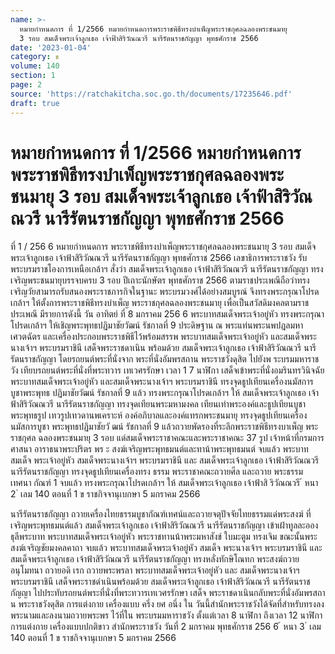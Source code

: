 ```yaml
---
name: >-
  หมายกำหนดการ ที่ 1/2566 หมายกำหนดการพระราชพิธีทรงบำเพ็ญพระราชกุศลฉลองพระชนมายุ
  3 รอบ สมเด็จพระเจ้าลูกเธอ เจ้าฟ้าสิริวัณณวรี นารีรัตนราชกัญญา พุทธศักราช 2566
date: '2023-01-04'
category: ข
volume: 140
section: 1
page: 2
source: 'https://ratchakitcha.soc.go.th/documents/17235646.pdf'
draft: true
---
```


# หมายกำหนดการ ที่ 1/2566 หมายกำหนดการพระราชพิธีทรงบำเพ็ญพระราชกุศลฉลองพระชนมายุ 3 รอบ สมเด็จพระเจ้าลูกเธอ เจ้าฟ้าสิริวัณณวรี นารีรัตนราชกัญญา พุทธศักราช 2566

ที่ 1 / 256 6 หมายกำหนดการ พระราชพิธีทรงบำเพ็ญพระราชกุศลฉลองพระชนมายุ 3 รอบ สมเด็จพระเจ้าลูกเธอ เจ้าฟ้าสิริวัณณวรี นารีรัตนราชกัญญา พุทธศักราช 2566 เลขาธิการพระราชวัง รับพระบรมราชโองการเหนือเกล้าฯ สั่งว่า สมเด็จพระเจ้าลูกเธอ เจ้าฟ้าสิริวัณณวรี นารีรัตนราชกัญญา ทรงเจริญพระชนมายุบรรจบครบ 3 รอบ ปีเถาะนักษัตร พุทธศักราช 2566 ตามราชประเพณีถือว่าทรงเจริญวัยสามารถรับสนองพระราชภารกิจในฐานะ พระบรมวงศ์ได้อย่างสมบูรณ์ จึงทรงพระกรุณาโปรดเกล้าฯ ให้ตั้งการพระราชพิธีทรงบำเพ็ญ พระราชกุศลฉลองพระชนมายุ เพื่อเป็นสวัสดิมงคลตามราชประเพณี มีรายการดังนี้ วัน อาทิตย์ ที่ 8 มกราคม 256 6 พระบาทสมเด็จพระเจ้าอยู่หัว ทรงพระกรุณาโปรดเกล้าฯ ให้เชิญพระพุทธปฏิมาชัยวัฒน์ รัชกาลที่ 9 ประดิษฐาน ณ พระแท่นพระนพปฎลมหาเศวตฉัตร และเครื่องประกอบพระราชพิธีไว้พร้อมสรรพ พระบาทสมเด็จพระเจ้าอยู่หัว และสมเด็จพระนางเจ้าฯ พระบรมราชินี เสด็จพระราชดาเนิน พร้อมด้วย สมเด็จพระเจ้าลูกเธอ เจ้าฟ้าสิริวัณณวรี นารีรัตนราชกัญญา โดยรถยนต์พระที่นั่งจาก พระที่นั่งอัมพรสถาน พระราชวังดุสิต ไปยังพ ระบรมมหาราชวัง เทียบรถยนต์พระที่นั่งที่พระทวาร เทเวศรรักษา เวลา 1 7 นาฬิกา เสด็จเข้าพระที่นั่งอมรินทรวินิจฉัย พระบาทสมเด็จพระเจ้าอยู่หัว และสมเด็จพระนางเจ้าฯ พระบรมราชินี ทรงจุดธูปเทียนเครื่องนมัสการบูชาพระพุทธ ปฏิมาชัยวัฒน์ รัชกาลที่ 9 แล้ว ทรงพระกรุณาโปรดเกล้าฯ ให้ สมเด็จพระเจ้าลูกเธอ เจ้าฟ้าสิริวัณณวรี นารีรัตนราชกัญญา ทรงจุดเทียนพระมหามงคล เทียนเท่าพระองค์และธูปเทียนบูชาพระพุทธรูป เทวรูปเทวดานพเคราะห์ องค์อภิบาลและองค์แทรกพระชนมายุ ทรงจุดธูปเทียนเครื่องนมัสการบูชา พระพุทธปฏิมาชัยวั ฒน์ รัชกาลที่ 9 แล้วถวายพัดรองที่ระลึกพระราชพิธีทรงบาเพ็ญ พระราชกุศล ฉลองพระชนมายุ 3 รอบ แด่สมเด็จพระราชาคณะและพระราชาคณะ 37 รูป เจ้าหน้าที่กรมการศาสนา อาราธนาพระปริตร พร ะ สงฆ์เจริญพระพุทธมนต์และทาน้าพระพุทธมนต์ จบแล้ว พระบาทสมเด็จ พระเจ้าอยู่หัว สมเด็จพระนางเจ้าฯ พระบรมราชินี และ สมเด็จพระเจ้าลูกเธอ เจ้าฟ้าสิริวัณณวรี นารีรัตนราชกัญญา ทรงจุดธูปเทียนเครื่องทรง ธรรม พระราชาคณะถวายศีล และถวาย พระธรรม เทศนา กัณฑ์ 1 จบแล้ว ทรงพระกรุณาโปรดเกล้าฯ ให้ สมเด็จพระเจ้าลูกเธอ เจ้าฟ้าสิ ริวัณณวรี ้ หนา 2 ่ เลม 140 ตอนที่ 1 ข ราชกิจจานุเบกษา 5 มกราคม 2566

นารีรัตนราชกัญญา ถวายเครื่องไทยธรรมบูชากัณฑ์เทศน์และถวายจตุปัจจัยไทยธรรมแด่พระสงฆ์ ที่เจริญพระพุทธมนต์แล้ว สมเด็จพระเจ้าลูกเธอ เจ้าฟ้าสิริวัณณวรี นารีรัตนราชกัญญา เข้าเฝ้าทูลละอองธุลีพระบาท พระบาทสมเด็จพระเจ้าอยู่หัว พระราชทานน้าพระมหาสังข์ ใบมะตูม ทรงเจิม ขณะนั้นพระสงฆ์เจริญชัยมงคลคาถา จบแล้ว พระบาทสมเด็จพระเจ้าอยู่หัว สมเด็จ พระนางเจ้าฯ พระบรมราชินี และสมเด็จพระเจ้าลูกเธอ เจ้าฟ้าสิริวัณณวรี นารีรัตนราชกัญญา ทรงหลั่งทักษิโณทก พระสงฆ์ถวายอนุโมทนา ถวายอดิ เรก ถวายพระพรลา พระบาทสมเด็จพระเจ้าอยู่หัว และ สมเด็จพระนางเจ้าฯ พระบรมราชินี เสด็จพระราชดำเนินพร้อมด้วย สมเด็จพระเจ้าลูกเธอ เจ้าฟ้าสิริวัณณวรี นารีรัตนราชกัญญา ไปประทับรถยนต์พระที่นั่งที่พระทวารเทเวศรรักษา เสด็จ พระราชดาเนินกลับพระที่นั่งอัมพรสถา น พระราชวังดุสิต การแต่งกาย เครื่องแบบ ครึ่ง ยศ อนึ่ง ใน วันนี้สำนักพระราชวังได้จัดที่สำหรับทรงลงพระนามและลงนามถวายพระพร ไว้ที่ใน พระบรมมหาราชวัง ตั้งแต่เวลา 8 นาฬิกา ถึงเวลา 12 นาฬิกา การแต่งกาย เครื่องแบบปกติขาว สำนักพระราชวัง วันที่ 2 มกราคม พุทธศักราช 256 6 ้ หนา 3 ่ เลม 140 ตอนที่ 1 ข ราชกิจจานุเบกษา 5 มกราคม 2566
